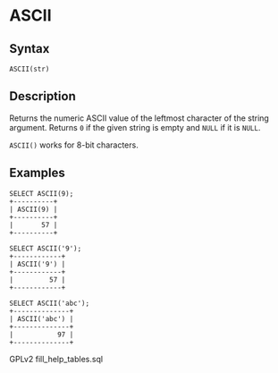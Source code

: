 
# ASCII

## Syntax


```
ASCII(str)
```

## Description


Returns the numeric ASCII value of the leftmost character of the string argument. Returns `0` if the given string is empty and `NULL` if it is `NULL`.


`ASCII()` works for 8-bit characters.


## Examples


```
SELECT ASCII(9);
+----------+
| ASCII(9) |
+----------+
|       57 |
+----------+

SELECT ASCII('9');
+------------+
| ASCII('9') |
+------------+
|         57 |
+------------+

SELECT ASCII('abc');
+--------------+
| ASCII('abc') |
+--------------+
|           97 |
+--------------+
```


GPLv2 fill_help_tables.sql

